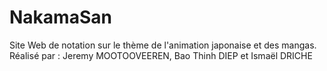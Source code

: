# NakamaSan
Site Web de notation sur le thème de l'animation japonaise et des mangas. 
Réalisé par : Jeremy MOOTOOVEEREN, Bao Thinh DIEP et Ismaël DRICHE

